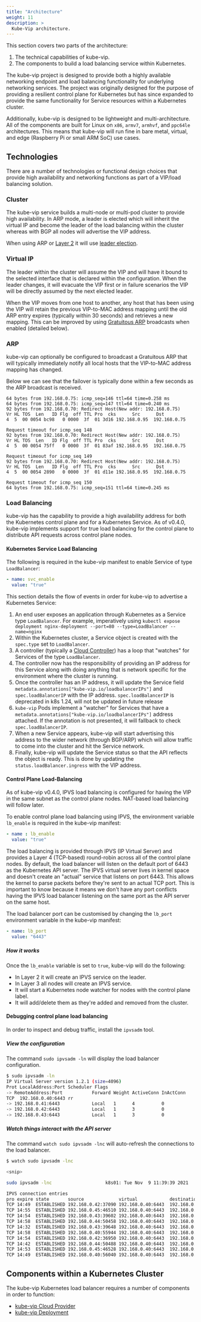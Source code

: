 ```yaml
---
title: "Architecture"
weight: 11
description: >
  Kube-Vip architecture.
---
```


This section covers two parts of the architecture:

1. The technical capabilities of kube-vip.
2. The components to build a load balancing service within Kubernetes.

The kube-vip project is designed to provide both a highly available networking endpoint and load balancing functionality for underlying networking services. The project was originally designed for the purpose of providing a resilient control plane for Kubernetes but has since expanded to provide the same functionality for Service resources within a Kubernetes cluster.

Additionally, kube-vip is designed to be lightweight and multi-architecture. All of the components are built for Linux on `x86`, `armv7`, `armhvf`, and `ppc64le` architectures. This means that kube-vip will run fine in bare metal, virtual, and edge (Raspberry Pi or small ARM SoC) use cases.

## Technologies

There are a number of technologies or functional design choices that provide high availability and networking functions as part of a VIP/load balancing solution.

### Cluster

The kube-vip service builds a multi-node or multi-pod cluster to provide high availability. In ARP mode, a leader is elected which will inherit the virtual IP and become the leader of the load balancing within the cluster whereas with BGP all nodes will advertise the VIP address.

When using ARP or [Layer 2](https://osi-model.com/data-link-layer/) it will use [leader election](https://godoc.org/k8s.io/client-go/tools/leaderelection).

### Virtual IP

The leader within the cluster will assume the VIP and will have it bound to the selected interface that is declared within the configuration. When the leader changes, it will evacuate the VIP first or in failure scenarios the VIP will be directly assumed by the next elected leader.

When the VIP moves from one host to another, any host that has been using the VIP will retain the previous VIP-to-MAC address mapping until the old ARP entry expires (typically within 30 seconds) and retrieves a new mapping. This can be improved by using [Gratuitous ARP](https://wiki.wireshark.org/Gratuitous_ARP) broadcasts when enabled (detailed below).

### ARP

kube-vip can optionally be configured to broadcast a Gratuitous ARP that will typically immediately notify all local hosts that the VIP-to-MAC address mapping has changed.

Below we can see that the failover is typically done within a few seconds as the ARP broadcast is received.

```
64 bytes from 192.168.0.75: icmp_seq=146 ttl=64 time=0.258 ms
64 bytes from 192.168.0.75: icmp_seq=147 ttl=64 time=0.240 ms
92 bytes from 192.168.0.70: Redirect Host(New addr: 192.168.0.75)
Vr HL TOS  Len   ID Flg  off TTL Pro  cks      Src      Dst
4  5  00 0054 bc98   0 0000  3f  01 3d16 192.168.0.95  192.168.0.75

Request timeout for icmp_seq 148
92 bytes from 192.168.0.70: Redirect Host(New addr: 192.168.0.75)
Vr HL TOS  Len   ID Flg  off TTL Pro  cks      Src      Dst
4  5  00 0054 75ff   0 0000  3f  01 83af 192.168.0.95  192.168.0.75

Request timeout for icmp_seq 149
92 bytes from 192.168.0.70: Redirect Host(New addr: 192.168.0.75)
Vr HL TOS  Len   ID Flg  off TTL Pro  cks      Src      Dst
4  5  00 0054 2890   0 0000  3f  01 d11e 192.168.0.95  192.168.0.75

Request timeout for icmp_seq 150
64 bytes from 192.168.0.75: icmp_seq=151 ttl=64 time=0.245 ms
```

### Load Balancing

kube-vip has the capability to provide a high availability address for both the Kubernetes control plane and for a Kubernetes Service. As of v0.4.0, kube-vip implements support for true load balancing for the control plane to distribute API requests across control plane nodes.

#### Kubernetes Service Load Balancing

The following is required in the kube-vip manifest to enable Service of type `LoadBalancer`:

```yaml
- name: svc_enable
  value: "true"
```

This section details the flow of events in order for kube-vip to advertise a Kubernetes Service:

1. An end user exposes an application through Kubernetes as a Service type `LoadBalancer`. For example, imperatively using `kubectl expose deployment nginx-deployment --port=80 --type=LoadBalancer --name=nginx`
2. Within the Kubernetes cluster, a Service object is created with the `spec.type` set to `LoadBalancer`.
3. A controller (typically a [Cloud Controller](/docs/usage/cloud-provider/)) has a loop that "watches" for Services of the type `LoadBalancer`.
4. The controller now has the responsibility of providing an IP address for this Service along with doing anything that is network specific for the environment where the cluster is running.
5. Once the controller has an IP address, it will update the Service field `metadata.annotations["kube-vip.io/loadbalancerIPs"]` and `spec.loadBalancerIP` with the IP address. `spec.loadBalancerIP` is deprecated in k8s 1.24, will not be updated in future release
6. `kube-vip` Pods implement a "watcher" for Services that have a `metadata.annotations["kube-vip.io/loadbalancerIPs"]` address attached. If the annotation is not presented, it will fallback to check `spec.loadBalancerIP`.
7. When a new Service appears, kube-vip will start advertising this address to the wider network (through BGP/ARP) which will allow traffic to come into the cluster and hit the Service network.
8. Finally, kube-vip will update the Service status so that the API reflects the object is ready. This is done by updating the `status.loadBalancer.ingress` with the VIP address.

#### Control Plane Load-Balancing

As of kube-vip v0.4.0, IPVS load balancing is configured for having the VIP in the same subnet as the control plane nodes. NAT-based load balancing will follow later.

To enable control plane load balancing using IPVS, the environment variable `lb_enable` is required in the kube-vip manifest:

```yaml
- name : lb_enable
  value: "true"
```

The load balancing is provided through IPVS (IP Virtual Server) and provides a Layer 4 (TCP-based) round-robin across all of the control plane nodes. By default, the load balancer will listen on the default port of 6443 as the Kubernetes API server. The IPVS virtual server lives in kernel space and doesn't create an "actual" service that listens on port 6443. This allows the kernel to parse packets before they're sent to an actual TCP port. This is important to know because it means we don't have any port conflicts having the IPVS load balancer listening on the same port as the API server on the same host.

The load balancer port can be customised by changing the `lb_port` environment variable in the kube-vip manifest:

```yaml
- name: lb_port
  value: "6443"
```

##### How it works

Once the `lb_enable` variable is set to `true`, kube-vip will do the following:

- In Layer 2 it will create an IPVS service on the leader.
- In Layer 3 all nodes will create an IPVS service.
- It will start a Kubernetes node watcher for nodes with the control plane label.
- It will add/delete them as they're added and removed from the cluster.

#### Debugging control plane load balancing

In order to inspect and debug traffic, install the `ipvsadm` tool.

##### View the configuration

The command `sudo ipvsadm -ln` will display the load balancer configuration.

```sh
$ sudo ipvsadm -ln
IP Virtual Server version 1.2.1 (size=4096)
Prot LocalAddress:Port Scheduler Flags
-> RemoteAddress:Port           Forward Weight ActiveConn InActConn
TCP  192.168.0.40:6443 rr
-> 192.168.0.41:6443            Local   1      4          0
-> 192.168.0.42:6443            Local   1      3          0
-> 192.168.0.43:6443            Local   1      3          0
```

##### Watch things interact with the API server

The command `watch sudo ipvsadm -lnc` will auto-refresh the connections to the load balancer.

```sh
$ watch sudo ipvsadm -lnc

<snip>

sudo ipvsadm -lnc                    k8s01: Tue Nov  9 11:39:39 2021

IPVS connection entries
pro expire state       source             virtual            destination
TCP 14:49  ESTABLISHED 192.168.0.42:37090 192.168.0.40:6443  192.168.0.41:6443
TCP 14:55  ESTABLISHED 192.168.0.45:46510 192.168.0.40:6443  192.168.0.41:6443
TCP 14:54  ESTABLISHED 192.168.0.43:39602 192.168.0.40:6443  192.168.0.43:6443
TCP 14:58  ESTABLISHED 192.168.0.44:50458 192.168.0.40:6443  192.168.0.42:6443
TCP 14:32  ESTABLISHED 192.168.0.43:39648 192.168.0.40:6443  192.168.0.42:6443
TCP 14:58  ESTABLISHED 192.168.0.40:55944 192.168.0.40:6443  192.168.0.41:6443
TCP 14:54  ESTABLISHED 192.168.0.42:36950 192.168.0.40:6443  192.168.0.41:6443
TCP 14:42  ESTABLISHED 192.168.0.44:50488 192.168.0.40:6443  192.168.0.43:6443
TCP 14:53  ESTABLISHED 192.168.0.45:46528 192.168.0.40:6443  192.168.0.43:6443
TCP 14:49  ESTABLISHED 192.168.0.40:56040 192.168.0.40:6443  192.168.0.42:6443
```

## Components within a Kubernetes Cluster

The kube-vip Kubernetes load balancer requires a number of components in order to function:

- [kube-vip Cloud Provider](https://github.com/kube-vip/kube-vip-cloud-provider)
- [kube-vip Deployment](https://github.com/kube-vip/kube-vip)
